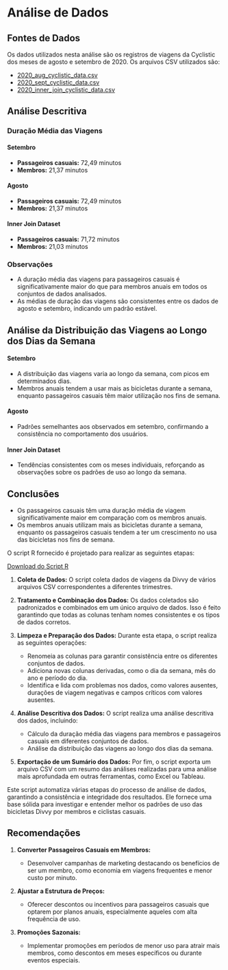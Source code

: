 # Análise de Dados

## Fontes de Dados
Os dados utilizados nesta análise são os registros de viagens da Cyclistic dos meses de agosto e setembro de 2020. Os arquivos CSV utilizados são:

- [2020_aug_cyclistic_data.csv](/data/data%20sheets/2020_aug_cyclistic_data.csv)
- [2020_sept_cyclistic_data.csv](/data/data%20sheets/2020_sept_cyclistic_data.csv)
- [2020_inner_join_cyclistic_data.csv](/data/data%20sheets/2020_inner_join_cyclistic_data.csv)

## Análise Descritiva

### Duração Média das Viagens

#### Setembro
- **Passageiros casuais:** 72,49 minutos
- **Membros:** 21,37 minutos

#### Agosto
- **Passageiros casuais:** 72,49 minutos
- **Membros:** 21,37 minutos

#### Inner Join Dataset
- **Passageiros casuais:** 71,72 minutos
- **Membros:** 21,03 minutos

### Observações
- A duração média das viagens para passageiros casuais é significativamente maior do que para membros anuais em todos os conjuntos de dados analisados.
- As médias de duração das viagens são consistentes entre os dados de agosto e setembro, indicando um padrão estável.

## Análise da Distribuição das Viagens ao Longo dos Dias da Semana

#### Setembro
- A distribuição das viagens varia ao longo da semana, com picos em determinados dias.
- Membros anuais tendem a usar mais as bicicletas durante a semana, enquanto passageiros casuais têm maior utilização nos fins de semana.

#### Agosto
- Padrões semelhantes aos observados em setembro, confirmando a consistência no comportamento dos usuários.

#### Inner Join Dataset
- Tendências consistentes com os meses individuais, reforçando as observações sobre os padrões de uso ao longo da semana.

## Conclusões
- Os passageiros casuais têm uma duração média de viagem significativamente maior em comparação com os membros anuais.
- Os membros anuais utilizam mais as bicicletas durante a semana, enquanto os passageiros casuais tendem a ter um crescimento no usa das bicicletas nos fins de semana.

O script R fornecido é projetado para realizar as seguintes etapas:

[Download do Script R](./data/R%20analysis/R%20Script.R)

1. **Coleta de Dados:** O script coleta dados de viagens da Divvy de vários arquivos CSV correspondentes a diferentes trimestres.
   
2. **Tratamento e Combinação dos Dados:** Os dados coletados são padronizados e combinados em um único arquivo de dados. Isso é feito garantindo que todas as colunas tenham nomes consistentes e os tipos de dados corretos.

3. **Limpeza e Preparação dos Dados:** Durante esta etapa, o script realiza as seguintes operações:
   - Renomeia as colunas para garantir consistência entre os diferentes conjuntos de dados.
   - Adiciona novas colunas derivadas, como o dia da semana, mês do ano e período do dia.
   - Identifica e lida com problemas nos dados, como valores ausentes, durações de viagem negativas e campos críticos com valores ausentes.

4. **Análise Descritiva dos Dados:** O script realiza uma análise descritiva dos dados, incluindo:
   - Cálculo da duração média das viagens para membros e passageiros casuais em diferentes conjuntos de dados.
   - Análise da distribuição das viagens ao longo dos dias da semana.

5. **Exportação de um Sumário dos Dados:** Por fim, o script exporta um arquivo CSV com um resumo das análises realizadas para uma análise mais aprofundada em outras ferramentas, como Excel ou Tableau.

Este script automatiza várias etapas do processo de análise de dados, garantindo a consistência e integridade dos resultados. Ele fornece uma base sólida para investigar e entender melhor os padrões de uso das bicicletas Divvy por membros e ciclistas casuais.

## Recomendações
1. **Converter Passageiros Casuais em Membros:**
   - Desenvolver campanhas de marketing destacando os benefícios de ser um membro, como economia em viagens frequentes e menor custo por minuto.

2. **Ajustar a Estrutura de Preços:**
   - Oferecer descontos ou incentivos para passageiros casuais que optarem por planos anuais, especialmente aqueles com alta frequência de uso.

3. **Promoções Sazonais:**
   - Implementar promoções em períodos de menor uso para atrair mais membros, como descontos em meses específicos ou durante eventos especiais.

